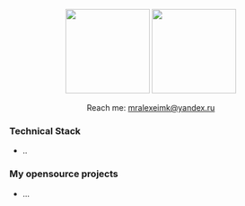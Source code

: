 <p align='center'>
   <a href="https://github-readme-stats.vercel.app/api?username=MrAlexeiMK&show_icons=true&count_private=true"><img
           height=150
           src="https://github-readme-stats.vercel.app/api?username=MrAlexeiMK&show_icons=true&count_private=true"/></a>
   <a href="https://github.com/MrAlexeiMK/github-readme-stats"><img height=150
                                                                  src="https://github-readme-stats.vercel.app/api/top-langs/?username=romankh3&layout=compact"/></a>
</p>
<p align='center'>
   Reach me: <a href='mailto:mralexeimk@yandex.ru'>mralexeimk@yandex.ru</a>
</p>

### Technical Stack
*   ..

### My opensource projects

*   ...
